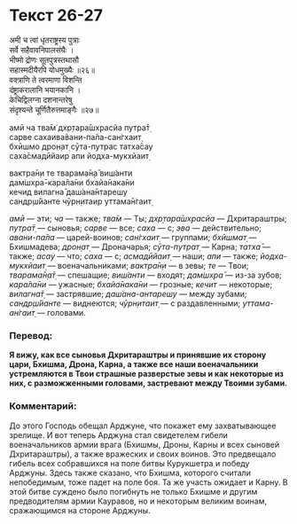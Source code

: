 # Текст 26-27

अमी च त्वां धृतराष्ट्रस्य पुत्राः  
सर्वे सहैवावनिपालसंघैः ।  
भीष्मो द्रोणः सूतपुत्रस्तथासौ  
सहास्मदीयैरपि योधमुख्यैः ॥२६॥  
वक्त्राणि ते त्वरमाणा विशन्ति  
दंष्ट्राकरालानि भयानकानि ।  
केचिद्विलग्ना दशनान्तरेषु  
संदृश्यन्ते चूर्णितैरुत्तमाङ्गैः ॥२७॥

амӣ ча тва̄м̇ дхр̣тара̄шх̣расйа путра̄т̣  
сарве сахаива̄вани-па̄ла-сан̇гхаит̣  
бхӣшмо дрон̣ат̣ сӯта-путрас татха̄сау  
саха̄смадӣйаир апи йодха-мукхйаит̣  

вактра̄н̣и те тварама̄н̣а̄ виш́анти  
дам̇шх̣ра̄-кара̄ла̄ни бхайа̄нака̄ни  
кечид вилагна̄ даш́ана̄нтарешу  
сандр̣ш́йанте чӯрн̣итаир уттама̄н̇гаит̣

_амӣ_ — эти; _ча_ — также; _тва̄м_ — Ты; _дхр̣тара̄шх̣расйа_ — Дхритараштры; _путра̄т̣_ — сыновья; _сарве_ — все; _саха_ — с; _эва_ — действительно; _авани-па̄ла_ — царей-воинов; _сан̇гхаит̣_ — группами; _бхӣшмат̣_ — Бхишмадева; _дрон̣ат̣_ — Дроначарья; _сӯта-путрат̣_ — Карна; _татха̄_ — также; _асау_ — что; _саха_ — с; _асмадӣйаит̣_ — наши; _апи_ — также; _йодха-мукхйаит̣_ — военачальниками; _вактра̄н̣и_ — в зевы; _те_ — Твои; _тварама̄н̣а̄т̣_ — спешащие; _виш́анти_ — входят; _дам̇шх̣ра̄_ — из-за зубов; _кара̄ла̄ни_ — ужасные; _бхайа̄нака̄ни_ — грозные; _кечит_ — некоторые; _вилагна̄т̣_ — застрявшие; _даш́ана-антарешу_ — между зубами; _сандр̣ш́йанте_ — виднеются; _чӯрн̣итаит̣_ — с раздавленными; _уттама-ан̇гаит̣_ — головами.

### Перевод:

**Я вижу, как все сыновья Дхритараштры и принявшие их сторону цари, Бхишма, Дрона, Карна, а также все наши военачальники устремляются в Твои страшные разверстые зевы и как некоторые из них, с разможженными головами, застревают между Твоими зубами.**

### Комментарий:

До этого Господь обещал Арджуне, что покажет ему захватывающее зрелище. И вот теперь Арджуна стал свидетелем гибели военачальников армии врага (Бхишмы, Дроны, Карны и всех сыновей Дхритараштры), а также вражеских и своих воинов. Это предвещало гибель всех собравшихся на поле битвы Курукшетра и победу Арджуны. Здесь также сказано, что Бхишма, которого считали непобедимым, тоже падет на поле боя. Та же участь ожидает и Карну. В этой битве суждено было погибнуть не только Бхишме и другим предводителям армии Кауравов, но и некоторым великим воинам, сражающимся на стороне Арджуны.